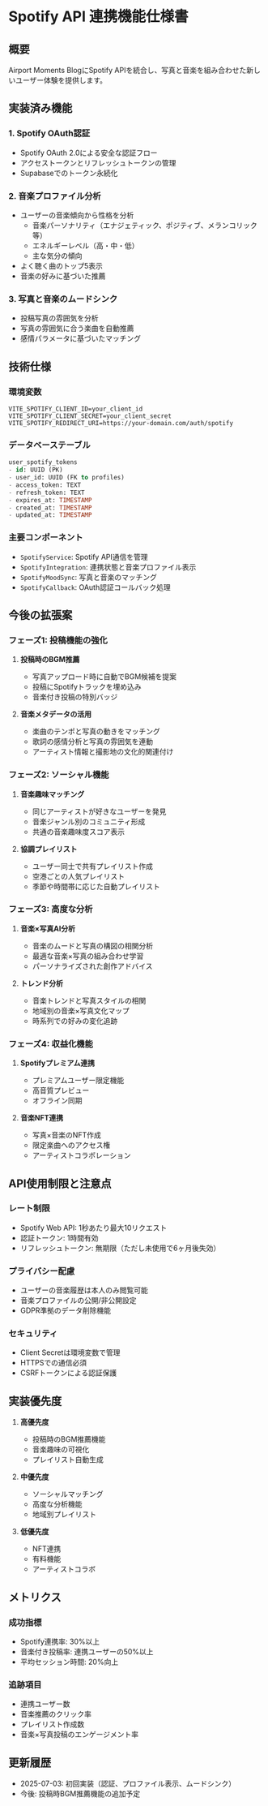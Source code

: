 # Spotify API 連携機能仕様書

## 概要

Airport Moments BlogにSpotify APIを統合し、写真と音楽を組み合わせた新しいユーザー体験を提供します。

## 実装済み機能

### 1. Spotify OAuth認証
- Spotify OAuth 2.0による安全な認証フロー
- アクセストークンとリフレッシュトークンの管理
- Supabaseでのトークン永続化

### 2. 音楽プロファイル分析
- ユーザーの音楽傾向から性格を分析
  - 音楽パーソナリティ（エナジェティック、ポジティブ、メランコリック等）
  - エネルギーレベル（高・中・低）
  - 主な気分の傾向
- よく聴く曲のトップ5表示
- 音楽の好みに基づいた推薦

### 3. 写真と音楽のムードシンク
- 投稿写真の雰囲気を分析
- 写真の雰囲気に合う楽曲を自動推薦
- 感情パラメータに基づいたマッチング

## 技術仕様

### 環境変数
```env
VITE_SPOTIFY_CLIENT_ID=your_client_id
VITE_SPOTIFY_CLIENT_SECRET=your_client_secret
VITE_SPOTIFY_REDIRECT_URI=https://your-domain.com/auth/spotify
```

### データベーステーブル
```sql
user_spotify_tokens
- id: UUID (PK)
- user_id: UUID (FK to profiles)
- access_token: TEXT
- refresh_token: TEXT
- expires_at: TIMESTAMP
- created_at: TIMESTAMP
- updated_at: TIMESTAMP
```

### 主要コンポーネント
- `SpotifyService`: Spotify API通信を管理
- `SpotifyIntegration`: 連携状態と音楽プロファイル表示
- `SpotifyMoodSync`: 写真と音楽のマッチング
- `SpotifyCallback`: OAuth認証コールバック処理

## 今後の拡張案

### フェーズ1: 投稿機能の強化
1. **投稿時のBGM推薦**
   - 写真アップロード時に自動でBGM候補を提案
   - 投稿にSpotifyトラックを埋め込み
   - 音楽付き投稿の特別バッジ

2. **音楽メタデータの活用**
   - 楽曲のテンポと写真の動きをマッチング
   - 歌詞の感情分析と写真の雰囲気を連動
   - アーティスト情報と撮影地の文化的関連付け

### フェーズ2: ソーシャル機能
1. **音楽趣味マッチング**
   - 同じアーティストが好きなユーザーを発見
   - 音楽ジャンル別のコミュニティ形成
   - 共通の音楽趣味度スコア表示

2. **協調プレイリスト**
   - ユーザー同士で共有プレイリスト作成
   - 空港ごとの人気プレイリスト
   - 季節や時間帯に応じた自動プレイリスト

### フェーズ3: 高度な分析
1. **音楽×写真AI分析**
   - 音楽のムードと写真の構図の相関分析
   - 最適な音楽×写真の組み合わせ学習
   - パーソナライズされた創作アドバイス

2. **トレンド分析**
   - 音楽トレンドと写真スタイルの相関
   - 地域別の音楽×写真文化マップ
   - 時系列での好みの変化追跡

### フェーズ4: 収益化機能
1. **Spotifyプレミアム連携**
   - プレミアムユーザー限定機能
   - 高音質プレビュー
   - オフライン同期

2. **音楽NFT連携**
   - 写真×音楽のNFT作成
   - 限定楽曲へのアクセス権
   - アーティストコラボレーション

## API使用制限と注意点

### レート制限
- Spotify Web API: 1秒あたり最大10リクエスト
- 認証トークン: 1時間有効
- リフレッシュトークン: 無期限（ただし未使用で6ヶ月後失効）

### プライバシー配慮
- ユーザーの音楽履歴は本人のみ閲覧可能
- 音楽プロファイルの公開/非公開設定
- GDPR準拠のデータ削除機能

### セキュリティ
- Client Secretは環境変数で管理
- HTTPSでの通信必須
- CSRFトークンによる認証保護

## 実装優先度

1. **高優先度**
   - 投稿時のBGM推薦機能
   - 音楽趣味の可視化
   - プレイリスト自動生成

2. **中優先度**
   - ソーシャルマッチング
   - 高度な分析機能
   - 地域別プレイリスト

3. **低優先度**
   - NFT連携
   - 有料機能
   - アーティストコラボ

## メトリクス

### 成功指標
- Spotify連携率: 30%以上
- 音楽付き投稿率: 連携ユーザーの50%以上
- 平均セッション時間: 20%向上

### 追跡項目
- 連携ユーザー数
- 音楽推薦のクリック率
- プレイリスト作成数
- 音楽×写真投稿のエンゲージメント率

## 更新履歴

- 2025-07-03: 初回実装（認証、プロファイル表示、ムードシンク）
- 今後: 投稿時BGM推薦機能の追加予定